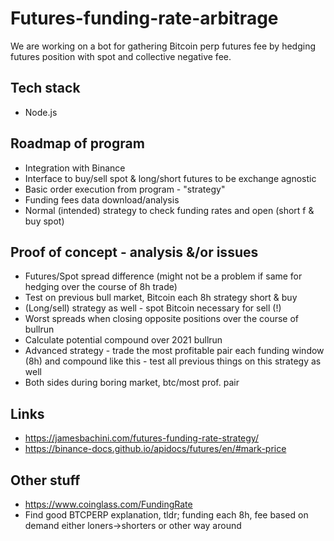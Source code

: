 # Futures-funding-rate-arbitrage
We are working on a bot for gathering Bitcoin perp futures fee by hedging futures position with spot and collective negative fee.  

## Tech stack
- Node.js  

## Roadmap of program
- Integration with Binance
- Interface to buy/sell spot & long/short futures to be exchange agnostic
- Basic order execution from program - "strategy"
- Funding fees data download/analysis
- Normal (intended) strategy to check funding rates and open (short f & buy spot)  

## Proof of concept - analysis &/or issues
- Futures/Spot spread difference (might not be a problem if same for hedging over the course of 8h trade)
- Test on previous bull market, Bitcoin each 8h strategy short & buy
- (Long/sell) strategy as well - spot Bitcoin necessary for sell (!)
- Worst spreads when closing opposite positions over the course of bullrun
- Calculate potential compound over 2021 bullrun
- Advanced strategy - trade the most profitable pair each funding window (8h) and compound like this - test all previous things on this strategy as well
- Both sides during boring market, btc/most prof. pair  

## Links
- https://jamesbachini.com/futures-funding-rate-strategy/
- https://binance-docs.github.io/apidocs/futures/en/#mark-price

## Other stuff 
- https://www.coinglass.com/FundingRate
- Find good BTCPERP explanation, tldr; funding each 8h, fee based on demand either loners->shorters or other way around  